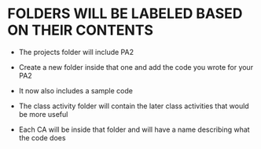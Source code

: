 # FOLDERS WILL BE LABELED BASED ON THEIR CONTENTS
 - The projects folder will include PA2
 - Create a new folder inside that one and add the code you wrote for your PA2
 - It now also includes a sample code

 - The class activity folder will contain the later class activities that would be more useful
 - Each CA will be inside that folder and will have a name describing what the code does
